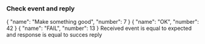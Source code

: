 ### Check event and reply

<div print="true">
    <e:summary/>
    <e:example name="Event must be received and then a success event must be send back">
        <e:given>        
            <e:event-check topicName="test.consume.topic">
                <expected>
                    <protobuf class="com.adven.concordion.extensions.exam.kafka.protobuf.TestEntity$Entity">
                    {
                        "name": "Make something good",
                        "number": 7
                    }
                    </protobuf>
                </expected>
                <reply>
                    <success>
                        <protobuf class="com.adven.concordion.extensions.exam.kafka.protobuf.TestEntity$Entity">
                        {
                            "name": "OK",
                            "number": 42
                        }
                        </protobuf>
                    </success>
                    <fail>
                        <protobuf class="com.adven.concordion.extensions.exam.kafka.protobuf.TestEntity$Entity">
                        {
                            "name": "FAIL",
                            "number": 13
                        }
                        </protobuf>
                    </fail>
                </reply>
            </e:event-check>
        </e:given>
        <e:when>
            <span c:assertTrue="isCorrectResult()">Received event is equal to expected and response is equal to succes reply</span>
        </e:when>
    </e:example>
</div>